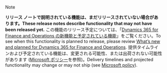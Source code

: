 > [!NOTE]
 >  <span data-ttu-id="a518a-101">**リリース ノートで説明されている機能は、まだリリースされていない場合があります。**</span><span class="sxs-lookup"><span data-stu-id="a518a-101">**These release notes describe functionality that may not have been released yet.**</span></span>
<span data-ttu-id="a518a-102">この機能のリリース予定については、「[Dynamics 365 for Finance and Operations の新機能と予定されている機能](/business-applications-release-notes/April19/dynamics365-finance-operations/planned-features)」をご覧ください。</span><span class="sxs-lookup"><span data-stu-id="a518a-102">To see when this functionality is planned to release, please review [What’s new and planned for Dynamics 365 for Finance and Operations](/business-applications-release-notes/April19/dynamics365-finance-operations/planned-features).</span></span> <span data-ttu-id="a518a-103">提供タイムラインおよび予定されている機能は、変更される可能性、または出荷されない可能性があります ([Microsoft ポリシー](https://go.microsoft.com/fwlink/p/?linkid=2007332)を参照)。</span><span class="sxs-lookup"><span data-stu-id="a518a-103">Delivery timelines and projected functionality may change or may not ship (see [Microsoft policy](https://go.microsoft.com/fwlink/p/?linkid=2007332)).</span></span> 
